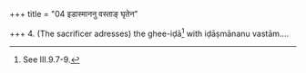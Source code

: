 +++
title = "04 इडास्माननु वस्ताङ् घृतेन"

+++
4. (The sacrificer adresses) the ghee-iḍā[^1] with iḍāṣmānanu vastām....  

[^1]: See III.9.7-9.
